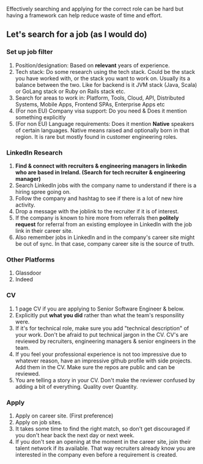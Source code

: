 Effectively searching and applying for the correct role can be hard but having a framework can help reduce waste of time and effort.

## Let's search for a job (as I would do)

### Set up job filter 

1. Position/designation: Based on **relevant** years of experience.
2. Tech stack: Do some research using the tech stack. Could be the stack you have worked with, or the stack you want to work on. Usually its a balance between the two. Like for backend is it JVM stack (Java, Scala) or GoLang stack or Ruby on Rails stack etc.
3. Search for areas to work in: Platform, Tools, Cloud, API, Distributed Systems, Mobile Apps, Frontend SPAs, Enterprise Apps etc 
4. (For non EU) Company visa support: Do you need & Does it mention something explicitly
5. (For non EU) Language requirements: Does it mention **Native** speakers of certain languages. Native means raised and optionally born in that region. It is rare but mostly found in customer engineering roles.

### LinkedIn Research

1. **Find & connect with recruiters & engineering managers in linkedin who are based in Ireland. (Search for tech recruiter & engineering manager)**
2. Search LinkedIn jobs with the company name to understand if there is a hiring spree going on.
3. Follow the company and hashtag to see if there is a lot of new hire activity.
4. Drop a message with the joblink to the recruiter if it is of interest.
5. If the company is known to hire more from referrals then **politely request** for referral from an existing employee in LinkedIn with the job link in their career site.
6. Also remember jobs in LinkedIn and in the company's career site might be out of sync. In that case, company career site is the source of truth.

### Other Platforms
1. Glassdoor
2. Indeed 

### CV
1. 1 page CV if you are applying to Senior Software Engineer & below.
2. Explicitly put **what you did** rather than what the team's responsility were.
3. If it's for technical role, make sure you add "technical description" of your work. Don't be afraid to put technical jargon in the CV. CV's are reviewed by recruiters, engineering managers & senior engineers in the team.
4. If you feel your professional experience is not too impressive due to whatever reason, have an impressive github profile with side projects. Add them in the CV. Make sure the repos are public and can be reviewed.
5. You are telling a story in your CV. Don't make the reviewer confused by adding a bit of everything. Quality over Quantity.

### Apply
1. Apply on career site. (First preference)
2. Apply on job sites.
3. It takes some time to find the right match, so don't get discouraged if you don't hear back the next day or next week.
4. If you don't see an opening at the moment in the career site, join their talent network if its available. That way recruiters already know you are interested in the company even before a requirement is created. 